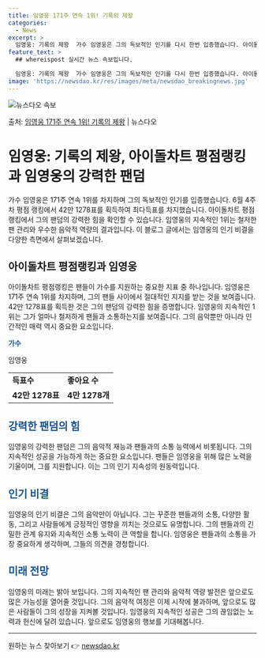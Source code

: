 ```yaml
---
title: 임영웅 171주 연속 1위! 기록의 제왕
categories:
  - News
excerpt: >
  임영웅: 기록의 제왕  가수 임영웅은 그의 독보적인 인기를 다시 한번 입증했습니다. 아이돌차트 평점랭킹에서 …
feature_text: >
  ## whereispost 실시간 뉴스 속보입니다.

  임영웅: 기록의 제왕  가수 임영웅은 그의 독보적인 인기를 다시 한번 입증했습니다. 아이돌차트 평점랭킹에서 …
image: 'https://newsdao.kr/res/images/meta/newsdao_breakingnews.jpg'
---
```


![뉴스다오 속보](https://newsdao.kr/res/images/meta/newsdao_breakingnews.jpg)

<p>출처: <a href="https://newsdao.kr/4649" rel="dofollow">임영웅 171주 연속 1위! 기록의 제왕</a> | 뉴스다오</p>

<h1>임영웅: 기록의 제왕, 아이돌차트 평점랭킹과 임영웅의 강력한 팬덤</h1>
<p data-ke-size="size16">가수 임영웅은 171주 연속 1위를 차지하며 그의 독보적인 인기를 입증했습니다. 6월 4주차 평점 랭킹에서 42만 1278표를 획득하여 최다득표를 차지했습니다. 아이돌차트 평점 랭킹에서 그의 팬덤의 강력한 힘을 확인할 수 있습니다. 임영웅의 지속적인 1위는 철저한 팬 관리와 우수한 음악적 역량의 결과입니다. 이 블로그 글에서는 임영웅의 인기 비결을 다양한 측면에서 살펴보겠습니다.</p>

<h2>아이돌차트 평점랭킹과 임영웅</h2>
<p data-ke-size="size16">아이돌차트 평점랭킹은 팬들이 가수를 지원하는 중요한 지표 중 하나입니다. 임영웅은 171주 연속 1위를 차지하며, 그의 팬들 사이에서 절대적인 지지를 받는 것을 보여줍니다. 42만 1278표를 획득한 것은 그의 팬덤의 강력한 힘을 증명합니다. 임영웅의 지속적인 1위는 그가 얼마나 철저하게 팬들과 소통하는지를 보여줍니다. 그의 음악뿐만 아니라 인간적인 매력 역시 중요한 요소입니다.</p>

<p data-ke-size="size16"><b><span style="color: #1a5490;">가수</span></b></p>
<p data-ke-size="size16">임영웅</p>

<table>
  <tr>
    <td><b>득표수</b></td>
    <td><b>좋아요 수</b></td>
  </tr>
  <tr>
    <td style="text-align: center; height: 17px;"><b>42만 1278표</b></td>
    <td style="text-align: center; height: 17px;"><b>4만 1278개</b></td>
  </tr>  
</table>

<h2><span style="color: #1a5490;">강력한 팬덤의 힘</span></h2>
<p data-ke-size="size16">임영웅의 강력한 팬덤은 그의 음악적 재능과 팬들과의 소통 능력에서 비롯됩니다. 그의 지속적인 성공을 가능하게 하는 중요한 요소입니다. 팬들은 임영웅을 위해 많은 노력을 기울이며, 그를 지원합니다. 이는 그의 인기 지속성의 원동력입니다.</p>

<h2><span style="color: #1a5490;">인기 비결</span></h2>
<p data-ke-size="size16">임영웅의 인기 비결은 그의 음악만이 아닙니다. 그는 꾸준한 팬들과의 소통, 다양한 활동, 그리고 사람들에게 긍정적인 영향을 끼치는 것으로도 유명합니다. 그의 팬들과의 긴밀한 관계 유지와 지속적인 소통 노력이 큰 역할을 합니다. 임영웅은 팬들과의 소통을 가장 중요하게 생각하며, 그들의 의견을 경청합니다.</p>

<h2><span style="color: #1a5490;">미래 전망</span></h2>
<p data-ke-size="size16">임영웅의 미래는 밝아 보입니다. 그의 지속적인 팬 관리와 음악적 역량 발전은 앞으로도 많은 가능성을 열어줄 것입니다. 그의 음악적 여정은 이제 시작에 불과하며, 앞으로도 많은 사람들이 그의 성장을 지켜볼 것입니다. 임영웅의 지속적인 성공은 그의 끊임없는 노력과 헌신에 달려 있습니다. 앞으로도 임영웅의 행보를 기대해봅니다.</p>

<hr>

<p data-ke-size="size16"></p>
<p data-ke-size="size16"></p> 

원하는 뉴스 찾아보기 👉 <a href="https://newsdao.kr" rel="dofollow">newsdao.kr</a>


